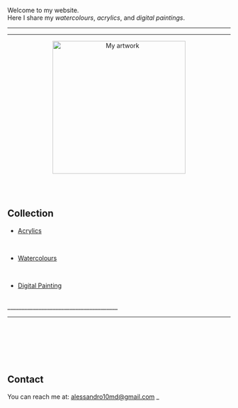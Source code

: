 

Welcome to my website.  
Here I share my *watercolours*, *acrylics*, and *digital paintings*.

_______________________________________

--- 
<p align="center">
  <img src="images/Flower Spikes Cream Background.jpg" alt="My artwork" width="300">
</p>

<br><br>

## Collection

- [Acrylics](acrylics.md)

<br>
  
- [Watercolours](watercolours.md)

<br>

- [Digital Painting](digital.md)

<br> 
_______________________________________


---
<br><br><br><br><br>
## Contact

You can reach me at: [alessandro10md@gmail.com](alessandro10md@gmail.com)
_
